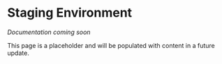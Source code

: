 # Staging Environment

*Documentation coming soon*

This page is a placeholder and will be populated with content in a future update.
